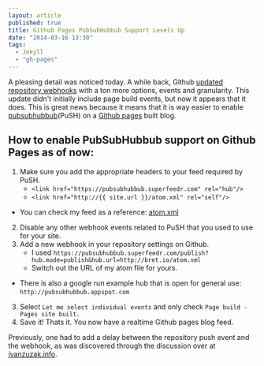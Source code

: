 ```yaml
---
layout: article
published: true
title: Github Pages PubSubHubbub Support Levels Up
date: "2014-03-16 13:30"
tags: 
  - Jekyll
  - "gh-pages"
---
```


A pleasing detail was noticed today.  A while back, Github [updated repository webhooks](https://github.com/blog/1778-webhooks-level-up) with a ton more options, events and granularity.  This update didn't initially include page build events, but now it appears that it does.  This is great news because it means that it is way easier to enable [pubsubhubbub](http://code.google.com/p/pubsubhubbub/)(PuSH) on a [Github pages](https://help.github.com/pages/‎) built blog.

## How to enable PubSubHubbub support on Github Pages as of now:

1. Make sure you add the appropriate headers to your feed required by PuSH.
	- `<link href="https://pubsubhubbub.superfeedr.com" rel="hub"/>`
	- `<link href="http://{{ site.url }}/atom.xml" rel="self"/>`
  - You can check my feed as a reference: [atom.xml](/atom.xml)
2. Disable any other webhook events related to PuSH that you used to use for your site.
3. Add a new webhook in your repository settings on Github.  
	- I used `https://pubsubhubbub.superfeedr.com/publish?hub.mode=publish&hub.url=http://bret.io/atom.xml`
    - Switch out the URL of my atom file for yours.
  - There is also a google run example hub that is open for general use: `http://pubsubhubbub.appspot.com`
3. Select `Let me select individual events` and only check `Page build - Pages site built.`
4. Save it!  Thats it.  You now have a realtime Github pages blog feed.

Previously, one had to add a delay between the repository push event and the webhook, as was discovered through the discussion over at [ivanzuzak.info](http://ivanzuzak.info/2011/01/02/enabling-pubsubhubbub-for-github-hosted-blogs.html).

